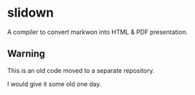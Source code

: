 slidown
======

A compiler to convert markwon into HTML & PDF presentation.


Warning
------

This is an old code moved to a separate repository.
 
I would give it some old one day.